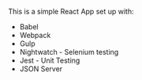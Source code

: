 This is a simple React App set up with:

* Babel
* Webpack
* Gulp
* Nightwatch - Selenium testing
* Jest - Unit Testing
* JSON Server
